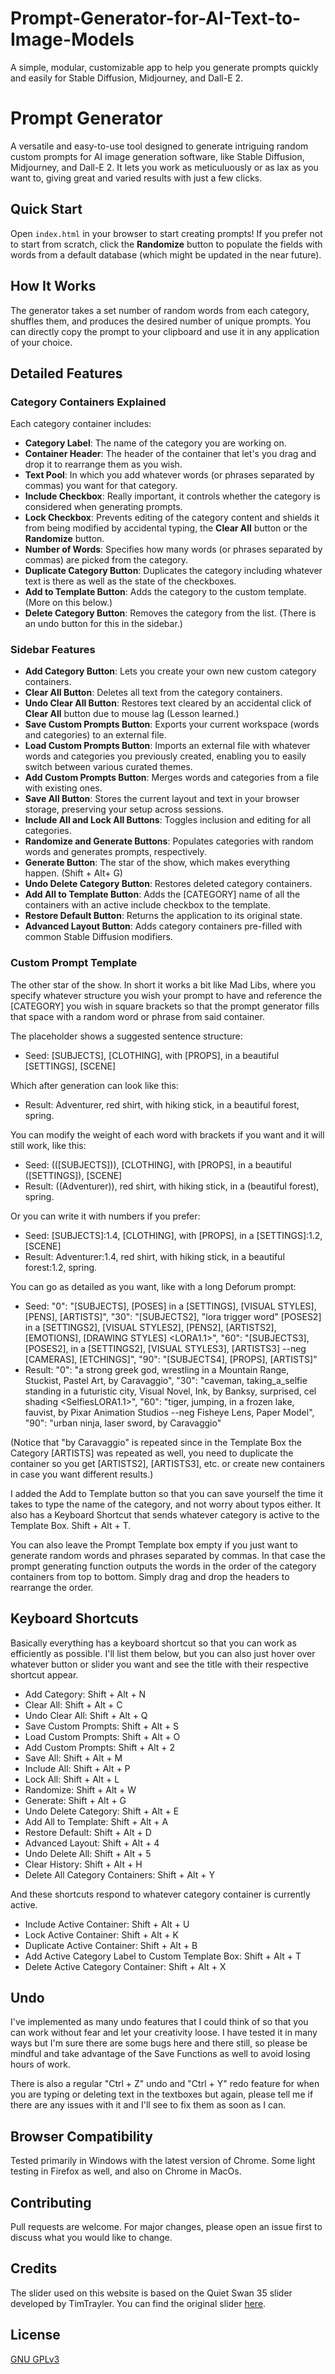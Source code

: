 # Prompt-Generator-for-AI-Text-to-Image-Models
A simple, modular, customizable app to help you generate prompts quickly and easily for Stable Diffusion, Midjourney, and Dall-E 2.

# Prompt Generator

A versatile and easy-to-use tool designed to generate intriguing random custom prompts for AI image generation software, like Stable Diffusion, Midjourney, and Dall-E 2. It lets you work as meticuluously or as lax as you want to, giving great and varied results with just a few clicks.

## Quick Start

Open `index.html` in your browser to start creating prompts! If you prefer not to start from scratch, click the **Randomize** button to populate the fields with words from a default database (which might be updated in the near future). 

## How It Works

The generator takes a set number of random words from each category, shuffles them, and produces the desired number of unique prompts. You can directly copy the prompt to your clipboard and use it in any application of your choice.

## Detailed Features

### Category Containers Explained

Each category container includes:

- **Category Label**: The name of the category you are working on.
- **Container Header**: The header of the container that let's you drag and drop it to rearrange them as you wish.
- **Text Pool**: In which you add whatever words (or phrases separated by commas) you want for that category.
- **Include Checkbox**: Really important, it controls whether the category is considered when generating prompts.
- **Lock Checkbox**: Prevents editing of the category content and shields it from being modified by accidental typing, the **Clear All** button or the **Randomize** button.
- **Number of Words**: Specifies how many words (or phrases separated by commas) are picked from the category.
- **Duplicate Category Button**: Duplicates the category including whatever text is there as well as the state of the checkboxes.
- **Add to Template Button**: Adds the category to the custom template. (More on this below.)
- **Delete Category Button**: Removes the category from the list. (There is an undo button for this in the sidebar.)

### Sidebar Features

- **Add Category Button**: Lets you create your own new custom category containers.
- **Clear All Button**: Deletes all text from the category containers.
- **Undo Clear All Button**: Restores text cleared by an accidental click of **Clear All** button due to mouse lag (Lesson learned.)
- **Save Custom Prompts Button**: Exports your current workspace (words and categories) to an external file.
- **Load Custom Prompts Button**: Imports an external file with whatever words and categories you previously created, enabling you to easily switch between various curated themes.
- **Add Custom Prompts Button**: Merges words and categories from a file with existing ones.
- **Save All Button**: Stores the current layout and text in your browser storage, preserving your setup across sessions.
- **Include All and Lock All Buttons**: Toggles inclusion and editing for all categories.
- **Randomize and Generate Buttons**: Populates categories with random words and generates prompts, respectively.
- **Generate Button**: The star of the show, which makes everything happen. (Shift + Alt+ G)
- **Undo Delete Category Button**: Restores deleted category containers.
- **Add All to Template Button**: Adds the [CATEGORY] name of all the containers with an active include checkbox to the template.
- **Restore Default Button**: Returns the application to its original state.
- **Advanced Layout Button**: Adds category containers pre-filled with common Stable Diffusion modifiers.

### Custom Prompt Template

The other star of the show. In short it works a bit like Mad Libs, where you specify whatever structure you wish your prompt to have and reference the [CATEGORY] you wish in square brackets so that the prompt generator fills that space with a random word or phrase from said container.

The placeholder shows a suggested sentence structure: 

- Seed: [SUBJECTS], [CLOTHING], with [PROPS], in a beautiful [SETTINGS], [SCENE]

Which after generation can look like this: 

- Result: Adventurer, red shirt, with hiking stick, in a beautiful forest, spring.

You can modify the weight of each word with brackets if you want and it will still work, like this: 

- Seed: (([SUBJECTS])), [CLOTHING], with [PROPS], in a beautiful ([SETTINGS]), [SCENE]
- Result: ((Adventurer)), red shirt, with hiking stick, in a (beautiful forest), spring.

Or you can write it with numbers if you prefer:

- Seed: [SUBJECTS]:1.4, [CLOTHING], with [PROPS], in a [SETTINGS]:1.2, [SCENE]
- Result: Adventurer:1.4, red shirt, with hiking stick, in a beautiful forest:1.2, spring.

You can go as detailed as you want, like with a long Deforum prompt:

- Seed: "0": "[SUBJECTS], [POSES] in a [SETTINGS], [VISUAL STYLES], [PENS], [ARTISTS]",
    "30": "[SUBJECTS2], "lora trigger word" [POSES2] in a [SETTINGS2], [VISUAL STYLES2], [PENS2], [ARTISTS2], [EMOTIONS], [DRAWING STYLES] <LORA1.1>", "60": "[SUBJECTS3], [POSES2], in a [SETTINGS2], [VISUAL STYLES3], [ARTISTS3] --neg [CAMERAS], [ETCHINGS]", "90": "[SUBJECTS4], [PROPS], [ARTISTS]"
- Result: "0": "a strong greek god, wrestling in a Mountain Range, Stuckist, Pastel Art, by Caravaggio",
    "30": "caveman, taking_a_selfie standing in a futuristic city, Visual Novel, Ink, by Banksy, surprised, cel shading <SelfiesLORA1.1>", "60": "tiger, jumping, in a frozen lake, fauvist, by Pixar Animation Studios --neg Fisheye Lens, Paper Model", "90": "urban ninja, laser sword, by Caravaggio"
    
(Notice that "by Caravaggio" is repeated since in the Template Box the Category [ARTISTS] was repeated as well, you need to duplicate the container so you get [ARTISTS2], [ARTISTS3], etc. or create new containers in case you want different results.)
    
I added the Add to Template button so that you can save yourself the time it takes to type the name of the category, and not worry about typos either. It also has a Keyboard Shortcut that sends whatever category is active to the Template Box. Shift + Alt + T.

You can also leave the Prompt Template box empty if you just want to generate random words and phrases separated by commas. In that case the prompt generating function outputs the words in the order of the category containers from top to bottom. Simply drag and drop the headers to rearrange the order.

## Keyboard Shortcuts

Basically everything has a keyboard shortcut so that you can work as efficiently as possible. I'll list them below, but you can also just hover over whatever button or slider you want and see the title with their respective shortcut appear.

- Add Category: Shift + Alt + N
- Clear All: Shift + Alt + C
- Undo Clear All: Shift + Alt + Q
- Save Custom Prompts: Shift + Alt + S
- Load Custom Prompts: Shift + Alt + O
- Add Custom Prompts: Shift + Alt + 2
- Save All: Shift + Alt + M
- Include All: Shift + Alt + P
- Lock All: Shift + Alt + L
- Randomize: Shift + Alt + W
- Generate: Shift + Alt + G
- Undo Delete Category: Shift + Alt + E 
- Add All to Template: Shift + Alt + A
- Restore Default: Shift + Alt + D
- Advanced Layout: Shift + Alt + 4
- Undo Delete All: Shift + Alt + 5
- Clear History: Shift + Alt + H
- Delete All Category Containers: Shift + Alt + Y

And these shortcuts respond to whatever category container is currently active.
- Include Active Container: Shift + Alt + U
- Lock Active Container: Shift + Alt + K
- Duplicate Active Container: Shift + Alt + B
- Add Active Category Label to Custom Template Box: Shift + Alt + T
- Delete Active Category Container: Shift + Alt + X

## Undo

I've implemented as many undo features that I could think of so that you can work without fear and let your creativity loose. I have tested it in many ways but I'm sure there are some bugs here and there still, so please be mindful and take advantage of the Save Functions as well to avoid losing hours of work.

There is also a regular "Ctrl + Z" undo and "Ctrl + Y" redo feature for when you are typing or deleting text in the textboxes but again, please tell me if there are any issues with it and I'll see to fix them as soon as I can.

## Browser Compatibility

Tested primarily in Windows with the latest version of Chrome. Some light testing in Firefox as well, and also on Chrome in MacOs.

## Contributing

Pull requests are welcome. For major changes, please open an issue first to discuss what you would like to change.

## Credits

The slider used on this website is based on the Quiet Swan 35 slider developed by TimTrayler. You can find the original slider [here](https://uiverse.io/TimTrayler/quiet-swan-35).

## License

[GNU GPLv3](https://choosealicense.com/licenses/gpl-3.0/)
